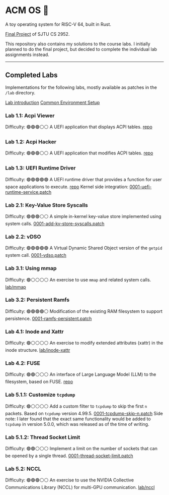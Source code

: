 # ACM OS 🦀

A toy operating system for RISC-V 64, built in Rust.

[Final Project](https://acore-guide.sjtu.app/) of SJTU CS 2952.

This repository also contains my solutions to the course labs. I initially planned to do the final project, but decided to complete the individual lab assignments instead.

---

## Completed Labs

Implementations for the following labs, mostly available as patches in the `/lab` directory.

[Lab introduction](https://github.com/peterzheng98/os-2024-tutorial)
[Common Environment Setup](lab/README.md)

### Lab 1.1: Acpi Viewer
Difficulty: 🟢🟢🟢⚪⚪
A UEFI application that displays ACPI tables.
[repo](https://github.com/stargazerZJ/ACM-Acpi-Viewer/tree/main)

### Lab 1.2: Acpi Hacker
Difficulty: 🟢🟢🟢⚪⚪
A UEFI application that modifies ACPI tables.
[repo](https://github.com/stargazerZJ/ACM-Acpi-Viewer/tree/acpi-hacker)

### Lab 1.3: UEFI Runtime Driver
Difficulty: 🟢🟢🟢🟢🟢
A UEFI runtime driver that provides a function for user space applications to execute.
[repo](https://github.com/stargazerZJ/ACM-Acpi-Viewer/tree/runtime-driver)
Kernel side integration: [0001-uefi-runtime-service.patch](lab/0001-uefi-runtime-service.patch)

### Lab 2.1: Key-Value Store Syscalls
Difficulty: 🟢🟢🟢⚪⚪
A simple in-kernel key-value store implemented using system calls.
[0001-add-kv-store-syscalls.patch](lab/0001-add-kv-store-syscalls.patch)

### Lab 2.2: vDSO
Difficulty: 🟢🟢🟢🟢🟢
A Virtual Dynamic Shared Object version of the `getpid` system call.
[0001-vdso.patch](lab/0001-vdso.patch)

### Lab 3.1: Using mmap
Difficulty: 🟢⚪⚪⚪⚪
An exercise to use `mmap` and related system calls.
[lab/mmap](lab/mmap)

### Lab 3.2: Persistent Ramfs
Difficulty: 🟢🟢🟢🟢⚪
Modification of the existing RAM filesystem to support persistence.
[0001-ramfs-persistent.patch](lab/0001-ramfs-persistent.patch)

### Lab 4.1: Inode and Xattr
Difficulty: 🟢⚪⚪⚪⚪
An exercise to modify extended attributes (xattr) in the inode structure.
[lab/inode-xattr](lab/inode-xattr)

### Lab 4.2: FUSE
Difficulty: 🟢🟢⚪⚪⚪
An interface of Large Language Model (LLM) to the filesystem, based on FUSE.
[repo](https://github.com/stargazerZJ/ACM-FUSE)

### Lab 5.1.1: Customize `tcpdump`
Difficulty: 🟢⚪⚪⚪⚪
Add a custom filter to `tcpdump` to skip the first `n` packets. Based on `tcpdump` version 4.99.5.
[0001-tcpdump-skip-n.patch](lab/0001-tcpdump-skip-n.patch)
Side note: I later found that the exact same functionality would be added to `tcpdump` in version 5.0.0, which was released as of the time of writing.

### Lab 5.1.2: Thread Socket Limit
Difficulty: 🟢🟢⚪⚪⚪
Implement a limit on the number of sockets that can be opened by a single thread.
[0001-thread-socket-limit.patch](lab/0001-thread-socket-limit.patch)

### Lab 5.2: NCCL
Difficulty: 🟢🟢🟢⚪⚪
An exercise to use the NVIDIA Collective Communications Library (NCCL) for multi-GPU communication.
[lab/nccl](lab/nccl)